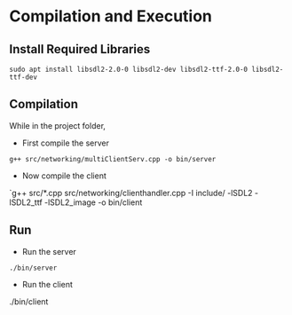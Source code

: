 # Compilation and Execution

## Install Required Libraries
`sudo apt install libsdl2-2.0-0 libsdl2-dev libsdl2-ttf-2.0-0 libsdl2-ttf-dev`

## Compilation

While in the project folder,

* First compile the server

`g++ src/networking/multiClientServ.cpp -o bin/server`

* Now compile the client

`g++ src/*.cpp src/networking/clienthandler.cpp -I include/ -lSDL2 -lSDL2_ttf -lSDL2_image -o bin/client

## Run

* Run the server

`./bin/server`

* Run the client
  
./bin/client
